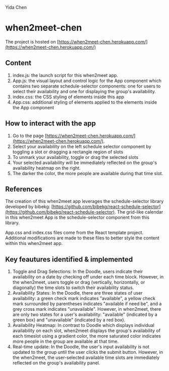Yida Chen

# when2meet-chen

The project is hosted on [https://when2meet-chen.herokuapp.com/](https://when2meet-chen.herokuapp.com/)

## Content

1. index.js: the launch script for this when2meet app.  
2. App.js: the visual layout and control logic for the App component which contains two separate schedule-selector components: one for users to select their availability and one for displaying the group's availability.  
3. index.css: the CSS styling of elements inside this app
4. App.css: additional styling of elements applied to the elements inside the App component

## How to interact with the app

1. Go to the page [https://when2meet-chen.herokuapp.com/](https://when2meet-chen.herokuapp.com/).
2. Select your availability on the left schedule selector component by toggling a slot or dragging a rectangle region of slots
3. To unmark your availability, toggle or drag the selected slots
4. Your selected availability will be immediately reflected on the group's availability heatmap on the right.
5. The darker the color, the more people are available during that time slot.

## References

The creation of this when2meet app leverages the schedule-selector library developed by bibekg: [https://github.com/bibekg/react-schedule-selector](https://github.com/bibekg/react-schedule-selector). The grid-like calendar in this when2meet App is the schedule-selector component from this library.

App.css and index.css files come from the React template project. Additional modifications are made to these files to better style the content within this when2meet app.

## Key feautures identified & implemented

1. Toggle and Drag Selections: In the Doodle, users indicate their availability on a date by checking off under each time block. However, in the when2meet, users toggle or drag (vertically, horizontally, or diagonally) the time slots to switch their availability status.
2. Availability States: In the Doodle, there are three states of user availability: a green check mark indicates "available", a yellow check mark surrounded by parentheses indicates "available if need be", and a grey cross mark indicates "unavailable". However, in when2meet, there are only two states for a user's availability: "available" (indicated by a green box) and "unavailable" (indicated by a red box). 
3. Availability Heatmap: In contrast to Doodle which displays individual availability on each slot, when2meet displays the group's availability of each timeslot using a gradient color, the more saturated color indicates more people in the group are available at that time. 
4. Real-time update: In the Doodle, the user's input availability is not updated to the group until the user clicks the submit button. However, in the when2meet, the user-selected available time slots are immediately reflected on the group's availability panel.